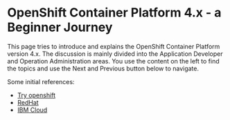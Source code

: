 # OpenShift Container Platform 4.x - a Beginner Journey

This page tries to introduce and explains the OpenShift Container Platform version 4.x. The discussion is mainly divided into the Application Developer and Operation Administration areas. You use the content on the left to find the topics and use the Next and Previous button below to navigate.

Some initial references:

- [Try openshift](https://try.openshift.com)
- [RedHat](https://www.redhat.com)
- [IBM Cloud](https://cloud.ibm.com)
